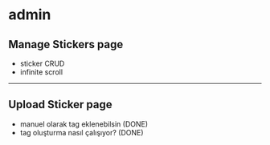 # admin

## Manage Stickers page

- sticker CRUD
- infinite scroll

---

## Upload Sticker page

- manuel olarak tag eklenebilsin (DONE)
- tag oluşturma nasıl çalışıyor? (DONE)
